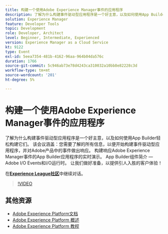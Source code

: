 ```yaml
---
title: 构建一个使用Adobe Experience Manager事件的应用程序
description: 了解为什么构建事件驱动型应用程序是一个好主意，以及如何使用App Builder轻松构建它们。 本课程涵盖 — 您需要了解的所有信息，以便开始构建事件驱动型应用程序，并对Adobe产品中的事件做出响应。 构建响应Adobe Experience Manager事件的App Builder应用程序的实时演示。 App Builder组件简介 — Adobe I/O Events和I/O运行时。 让我们做好准备，以提供引人入胜的客户体验！
solution: Experience Manager
feature: Developer Tools
topic: Development
role: Developer, Architect
level: Beginner, Intermediate, Experienced
version: Experience Manager as a Cloud Service
kt: 9122
type: Event
exl-id: 5eea7354-481b-4162-96aa-964b04da576c
duration: 1766
source-git-commit: 5c946ab73e78d4243ca310032a10bb8e82228c3d
workflow-type: tm+mt
source-wordcount: '201'
ht-degree: 5%

---
```


# 构建一个使用Adobe Experience Manager事件的应用程序

了解为什么构建事件驱动型应用程序是一个好主意，以及如何使用App Builder轻松构建它们。 该会议涵盖：您需要了解的所有信息，以便开始构建事件驱动型应用程序，并对Adobe产品中的事件做出响应。 构建响应Adobe Experience Manager事件的App Builder应用程序的实时演示。 App Builder组件简介 — Adobe I/O Events和I/O运行时。 让我们做好准备，以提供引人入胜的客户体验！

在&#x200B;**[Experience League社区](https://adobe.ly/3ipjs8p)**&#x200B;中继续对话。

>[!VIDEO](https://video.tv.adobe.com/v/337566/?quality=12&learn=on&hidetitle=true)

## 其他资源

- [Adobe Experience Platform文档](https://experienceleague.adobe.com/docs/experience-platform.html?lang=zh-Hans)
- [Adobe Experience Platform 概述](https://experienceleague.adobe.com/docs/experience-platform/landing/home.html?lang=zh-Hans)
- [Adobe Experience Platform 教程](https://experienceleague.adobe.com/docs/platform-learn/tutorials/overview.html?lang=zh-Hans)
